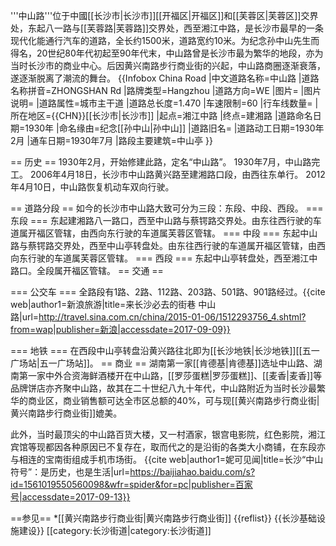 
'''中山路'''位于中國[[长沙市|长沙市]][[开福区|开福区]]和[[芙蓉区|芙蓉区]]交界处，东起八一路与[[芙蓉路|芙蓉路]]交界处，西至湘江中路，是长沙市最早的一条现代化能通行汽车的道路，全长约1500米，道路宽约10米。为纪念孙中山先生而得名，20世纪80年代初起至90年代末，中山路曾是长沙市最为繁华的地段，亦为当时长沙市的商业中心。后因黄兴南路步行商业街的兴起，中山路商圈逐渐衰落，遂逐渐脱离了潮流的舞台。
{{Infobox China Road
|中文道路名称=中山路
|道路名称拼音=ZHONGSHAN Rd
|路牌类型=Hangzhou
|道路方向=WE
|图片=
|图片说明=
|道路属性=城市主干道
|道路总长度=1.470
|车速限制=60
|行车线数量=
|所在地区={{CHN}}[[长沙市|长沙市]]
|起点=湘江中路
|终点=建湘路
|道路命名日期=1930年
|命名缘由=纪念[[孙中山|孙中山]]
|道路旧名=
|道路动工日期=1930年2月
|通车日期=1930年7月
|路段主要建筑=中山亭
}}

== 历史 ==
1930年2月，开始修建此路，定名“中山路”。
1930年7月，中山路完工。
2006年4月18日，长沙市中山路黄兴路至建湘路口段，由西往东单行。
2012年4月10日，中山路恢复机动车双向行驶。

== 道路分段 ==
如今的长沙市中山路大致可分为三段：东段、中段、西段。
=== 东段 ===
东起建湘路八一路口，西至中山路与蔡锷路交界处。由东往西行驶的车道属开福区管辖，由西向东行驶的车道属芙蓉区管辖。
=== 中段 ===
东起中山路与蔡锷路交界处，西至中山亭转盘处。由东往西行驶的车道属开福区管辖，由西向东行驶的车道属芙蓉区管辖。
=== 西段 ===
东起中山亭转盘处，西至湘江中路口。全段属开福区管辖。
== 交通 ==

=== 公交车 ===
全路段有1路、2路、112路、203路、501路、901路经过。<ref>{{cite web|author1=新浪旅游|title=来长沙必去的街巷 中山路|url=http://travel.sina.com.cn/china/2015-01-06/1512293756_4.shtml?from=wap|publisher=新浪|accessdate=2017-09-09}}</ref>

=== 地铁 ===
在西段中山亭转盘沿黄兴路往北即为[[长沙地铁|长沙地铁]][[五一广场站|五一广场站]]。
== 商业 ==
湖南第一家[[肯德基|肯德基]]选址中山路、湖南第一家中外合资海鲜酒楼开在中山路，[[罗莎蛋糕|罗莎蛋糕]]、[[麦香|麦香]]等品牌饼店亦齐聚中山路，故其在二十世纪八九十年代，中山路附近为当时长沙最繁华的商业区，商业销售额可达全市区总额的40%，可与现[[黄兴南路步行商业街|黄兴南路步行商业街]]媲美。

此外，当时最顶尖的中山路百货大楼，又一村酒家，银宫电影院，红色影院，湘江宾馆等现都因各种原因已不复存在，取而代之的是沿街的各类大小商铺，在东段亦与相连的宝南街组成手机市场街。
<ref>{{cite web|author1=妮可见闻|title=长沙“中山符号”：是历史，也是生活|url=https://baijiahao.baidu.com/s?id=1561019550560098&wfr=spider&for=pc|publisher=百家号|accessdate=2017-09-13}}</ref>

==参见==
*[[黄兴南路步行商业街|黄兴南路步行商业街]]
{{reflist}}
{{长沙基础设施建设}}
[[category:长沙街道|category:长沙街道]]